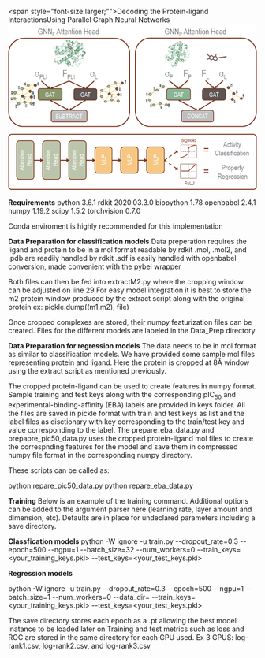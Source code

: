 <span style="font-size:larger;"">Decoding the Protein-ligand InteractionsUsing Parallel Graph Neural Networks</span>
![molecule2](updatedfig1.png)

**Requirements**
python                    3.6.1
rdkit                     2020.03.3.0
biopython                 1.78
openbabel                 2.4.1
numpy                     1.19.2
scipy                     1.5.2
torchvision               0.7.0

Conda enviroment is highly recommended for this implementation

**Data Preparation for classification models**
Data preperation requires the ligand and protein to be in a mol format readable by rdkit
.mol, .mol2, and .pdb are readily handled by rdkit
.sdf is easily handled with openbabel conversion, made convenient with the pybel wrapper

Both files can then be fed into extractM2.py where the cropping window can be adjusted on line 29
For easy model integration it is best to store the m2 protein window produced by the
extract script along with the original protein ex: pickle.dump((m1,m2), file)

Once cropped complexes are stored, their numpy featurization files can be created.
Files for the different models are labeled in the Data_Prep directory

**Data Preparation for regression models**
The data needs to be in mol format as similar to classification models. 
We have provided some sample mol files representing protein and ligand.
Here the protein is cropped at 8Å window using the extract script as mentioned previously.

The cropped protein-ligand can be used to create features in numpy format. 
Sample training and test keys along with the corresponding pIC<sub>50</sub> and experimental-binding-affinity (EBA) labels are provided in keys folder.
All the files are saved in pickle format with train and test keys as list and the label files as disctionary with key corresponding to the train/test key and value corresponding to the label. The prepare_eba_data.py and prepapre_pic50_data.py uses the cropped protein-ligand mol files to create the correspnding features for the model and save them in compressed numpy file format in the corresponding numpy directory.

These scripts can be called as:

python repare_pic50_data.py <path to pkl-mol directory> <path to save numpy features>
python repare_eba_data.py <path to pkl-mol directory> <path to save numpy features>


**Training**
Below is an example of the training command. Additional options can be added to the 
argument parser here (learning rate, layer amount and dimension, etc). Defaults are
in place for undeclared parameters including a save directory. 

**Classfication models**
python -W ignore -u train.py --dropout_rate=0.3 --epoch=500 --ngpu=1 --batch_size=32 --num_workers=0  --train_keys=<your_training_keys.pkl>  --test_keys=<your_test_keys.pkl>

**Regression models**

python -W ignore -u train.py --dropout_rate=0.3 --epoch=500 --ngpu=1 --batch_size=1 --num_workers=0 --data_dir=<path to feature-numpy folder> --train_keys=<your_training_keys.pkl>  --test_keys=<your_test_keys.pkl>

The save directory stores each epoch as a .pt allowing the best model inatance to be loaded
later on
Training and test metrics such as loss and ROC are stored in the same directory for each GPU
used. Ex 3 GPUS: log-rank1.csv, log-rank2.csv, and log-rank3.csv
